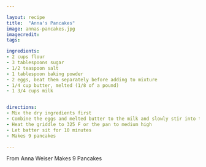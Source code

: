 ```yaml
---

layout: recipe
title:  "Anna's Pancakes"
image: annas-pancakes.jpg
imagecredit:
tags:

ingredients:
- 2 cups flour
- 3 tablespoons sugar
- 1/2 teaspoon salt
- 1 tablespoon baking powder
- 2 eggs, beat them separately before adding to mixture
- 1/4 cup butter, melted (1/8 of a pound)
- 1 3/4 cups milk


directions:
- Mix the dry ingredients first
- Combine the eggs and melted butter to the milk and slowly stir into the flour mixture
- Heat the griddle to 325 F or the pan to medium high
- Let batter sit for 10 minutes
- Makes 9 pancakes

---
```


From Anna Weiser
Makes 9 Pancakes

